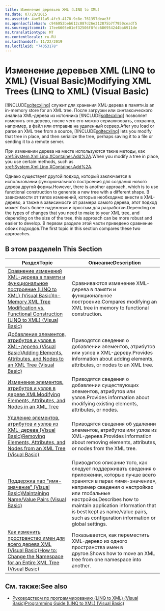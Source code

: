 ```yaml
---
title: Изменение деревьев XML (LINQ to XML)
ms.date: 07/20/2015
ms.assetid: 4ae511a5-4fc9-4178-9c8e-761357deae3f
ms.openlocfilehash: c946052beb612c087d26e312875b7f7950ceadf5
ms.sourcegitcommit: 17ee6605e01ef32506f8fdc686954244ba6911de
ms.translationtype: MT
ms.contentlocale: ru-RU
ms.lasthandoff: 11/22/2019
ms.locfileid: "74353178"
---
```

# <a name="modifying-xml-trees-linq-to-xml-visual-basic"></a><span data-ttu-id="fc889-102">Изменение деревьев XML (LINQ to XML) (Visual Basic)</span><span class="sxs-lookup"><span data-stu-id="fc889-102">Modifying XML Trees (LINQ to XML) (Visual Basic)</span></span>
[!INCLUDE[sqltecxlinq](~/includes/sqltecxlinq-md.md)] <span data-ttu-id="fc889-103">служит для хранения XML-дерева в памяти.</span><span class="sxs-lookup"><span data-stu-id="fc889-103">is an in-memory store for an XML tree.</span></span> <span data-ttu-id="fc889-104">После загрузки или синтаксического анализа XML-дерева из источника [!INCLUDE[sqltecxlinq](~/includes/sqltecxlinq-md.md)] позволяет изменить это дерево, после чего его можно сериализовать, сохранив, например, в файл или отправив на удаленный сервер.</span><span class="sxs-lookup"><span data-stu-id="fc889-104">After you load or parse an XML tree from a source, [!INCLUDE[sqltecxlinq](~/includes/sqltecxlinq-md.md)] lets you modify that tree in place, and then serialize the tree, perhaps saving it to a file or sending it to a remote server.</span></span>  
  
 <span data-ttu-id="fc889-105">При изменении дерева на месте используются такие методы, как <xref:System.Xml.Linq.XContainer.Add%2A>.</span><span class="sxs-lookup"><span data-stu-id="fc889-105">When you modify a tree in place, you use certain methods, such as <xref:System.Xml.Linq.XContainer.Add%2A>.</span></span>  
  
 <span data-ttu-id="fc889-106">Однако существует другой подход, который заключается в использовании функционального построения для создания нового дерева другой формы.</span><span class="sxs-lookup"><span data-stu-id="fc889-106">However, there is another approach, which is to use functional construction to generate a new tree with a different shape.</span></span> <span data-ttu-id="fc889-107">В зависимости от типов изменений, которые необходимо внести в XML-дерево, а также в зависимости от размера самого дерева, этот подход может быть более надежным и простым для разработки.</span><span class="sxs-lookup"><span data-stu-id="fc889-107">Depending on the types of changes that you need to make to your XML tree, and depending on the size of the tree, this approach can be more robust and easier to develop.</span></span> <span data-ttu-id="fc889-108">В первом разделе этой части приведено сравнение обоих подходов.</span><span class="sxs-lookup"><span data-stu-id="fc889-108">The first topic in this section compares these two approaches.</span></span>  
  
## <a name="in-this-section"></a><span data-ttu-id="fc889-109">В этом разделе</span><span class="sxs-lookup"><span data-stu-id="fc889-109">In This Section</span></span>  
  
|<span data-ttu-id="fc889-110">Раздел</span><span class="sxs-lookup"><span data-stu-id="fc889-110">Topic</span></span>|<span data-ttu-id="fc889-111">Описание</span><span class="sxs-lookup"><span data-stu-id="fc889-111">Description</span></span>|  
|-----------|-----------------|  
|[<span data-ttu-id="fc889-112">Сравнение изменений XML-дерева в памяти и функциональное построение (LINQ to XML) (Visual Basic)</span><span class="sxs-lookup"><span data-stu-id="fc889-112">In-Memory XML Tree Modification vs. Functional Construction (LINQ to XML) (Visual Basic)</span></span>](../../../../visual-basic/programming-guide/concepts/linq/in-memory-xml-tree-modification-vs-functional-construction.md)|<span data-ttu-id="fc889-113">Сравниваются изменение XML-дерева в памяти и функциональное построение.</span><span class="sxs-lookup"><span data-stu-id="fc889-113">Compares modifying an XML tree in memory to functional construction.</span></span>|  
|[<span data-ttu-id="fc889-114">Добавление элементов, атрибутов и узлов в XML-дерево (Visual Basic)</span><span class="sxs-lookup"><span data-stu-id="fc889-114">Adding Elements, Attributes, and Nodes to an XML Tree (Visual Basic)</span></span>](../../../../visual-basic/programming-guide/concepts/linq/adding-elements-attributes-and-nodes-to-an-xml-tree.md)|<span data-ttu-id="fc889-115">Приводятся сведения о добавлении элементов, атрибутов или узлов к XML-дереву.</span><span class="sxs-lookup"><span data-stu-id="fc889-115">Provides information about adding elements, attributes, or nodes to an XML tree.</span></span>|  
|[<span data-ttu-id="fc889-116">Изменение элементов, атрибутов и узлов в дереве XML</span><span class="sxs-lookup"><span data-stu-id="fc889-116">Modifying Elements, Attributes, and Nodes in an XML Tree</span></span>](../../../../visual-basic/programming-guide/concepts/linq/modifying-elements-attributes-and-nodes-in-an-xml-tree.md)|<span data-ttu-id="fc889-117">Приводятся сведения о добавлении существующих элементов, атрибутов или узлов.</span><span class="sxs-lookup"><span data-stu-id="fc889-117">Provides information about modifying existing elements, attributes, or nodes.</span></span>|  
|[<span data-ttu-id="fc889-118">Удаление элементов, атрибутов и узлов из XML-дерева (Visual Basic)</span><span class="sxs-lookup"><span data-stu-id="fc889-118">Removing Elements, Attributes, and Nodes from an XML Tree (Visual Basic)</span></span>](../../../../visual-basic/programming-guide/concepts/linq/removing-elements-attributes-and-nodes-from-an-xml-tree.md)|<span data-ttu-id="fc889-119">Приводятся сведения об удалении элементов, атрибутов или узлов из XML-дерева.</span><span class="sxs-lookup"><span data-stu-id="fc889-119">Provides information about removing elements, attributes, or nodes from the XML tree.</span></span>|  
|[<span data-ttu-id="fc889-120">Поддержка пар "имя-значение" (Visual Basic)</span><span class="sxs-lookup"><span data-stu-id="fc889-120">Maintaining Name/Value Pairs (Visual Basic)</span></span>](../../../../visual-basic/programming-guide/concepts/linq/maintaining-name-value-pairs.md)|<span data-ttu-id="fc889-121">Приводится описание того, как следует поддерживать сведения о приложении, которые лучше всего хранятся в парах «имя-значение», например сведения о настройках или глобальные настройки.</span><span class="sxs-lookup"><span data-stu-id="fc889-121">Describes how to maintain application information that is best kept as name/value pairs, such as configuration information or global settings.</span></span>|  
|[<span data-ttu-id="fc889-122">Как изменить пространство имен для всего дерева XML (Visual Basic)</span><span class="sxs-lookup"><span data-stu-id="fc889-122">How to: Change the Namespace for an Entire XML Tree (Visual Basic)</span></span>](../../../../visual-basic/programming-guide/concepts/linq/how-to-change-the-namespace-for-an-entire-xml-tree.md)|<span data-ttu-id="fc889-123">Показывается, как переместить XML-дерево из одного пространства имен в другое.</span><span class="sxs-lookup"><span data-stu-id="fc889-123">Shows how to move an XML tree from one namespace into another.</span></span>|  
  
## <a name="see-also"></a><span data-ttu-id="fc889-124">См. также:</span><span class="sxs-lookup"><span data-stu-id="fc889-124">See also</span></span>

- [<span data-ttu-id="fc889-125">Руководством по программированию (LINQ to XML) (Visual Basic)</span><span class="sxs-lookup"><span data-stu-id="fc889-125">Programming Guide (LINQ to XML) (Visual Basic)</span></span>](../../../../visual-basic/programming-guide/concepts/linq/programming-guide-linq-to-xml.md)

